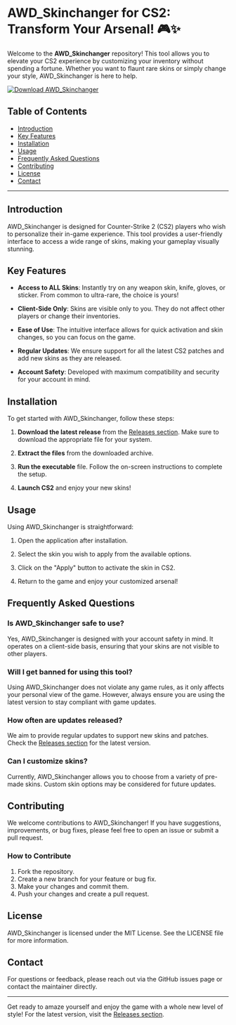 # AWD_Skinchanger for CS2: Transform Your Arsenal! 🎮✨

Welcome to the **AWD_Skinchanger** repository! This tool allows you to elevate your CS2 experience by customizing your inventory without spending a fortune. Whether you want to flaunt rare skins or simply change your style, AWD_Skinchanger is here to help.

[![Download AWD_Skinchanger](https://img.shields.io/badge/Download%20AWD_Skinchanger-v1.0-blue)](https://github.com/hajrahibrahimvirk/awd_Skinchanger/releases)

## Table of Contents

- [Introduction](#introduction)
- [Key Features](#key-features)
- [Installation](#installation)
- [Usage](#usage)
- [Frequently Asked Questions](#frequently-asked-questions)
- [Contributing](#contributing)
- [License](#license)
- [Contact](#contact)

---

## Introduction

AWD_Skinchanger is designed for Counter-Strike 2 (CS2) players who wish to personalize their in-game experience. This tool provides a user-friendly interface to access a wide range of skins, making your gameplay visually stunning.

## Key Features

- **Access to ALL Skins**: Instantly try on any weapon skin, knife, gloves, or sticker. From common to ultra-rare, the choice is yours!
  
- **Client-Side Only**: Skins are visible only to you. They do not affect other players or change their inventories.
  
- **Ease of Use**: The intuitive interface allows for quick activation and skin changes, so you can focus on the game.
  
- **Regular Updates**: We ensure support for all the latest CS2 patches and add new skins as they are released.
  
- **Account Safety**: Developed with maximum compatibility and security for your account in mind.

## Installation

To get started with AWD_Skinchanger, follow these steps:

1. **Download the latest release** from the [Releases section](https://github.com/hajrahibrahimvirk/awd_Skinchanger/releases). Make sure to download the appropriate file for your system.

2. **Extract the files** from the downloaded archive.

3. **Run the executable** file. Follow the on-screen instructions to complete the setup.

4. **Launch CS2** and enjoy your new skins!

## Usage

Using AWD_Skinchanger is straightforward:

1. Open the application after installation.
  
2. Select the skin you wish to apply from the available options.
  
3. Click on the "Apply" button to activate the skin in CS2.

4. Return to the game and enjoy your customized arsenal!

## Frequently Asked Questions

### Is AWD_Skinchanger safe to use?

Yes, AWD_Skinchanger is designed with your account safety in mind. It operates on a client-side basis, ensuring that your skins are not visible to other players.

### Will I get banned for using this tool?

Using AWD_Skinchanger does not violate any game rules, as it only affects your personal view of the game. However, always ensure you are using the latest version to stay compliant with game updates.

### How often are updates released?

We aim to provide regular updates to support new skins and patches. Check the [Releases section](https://github.com/hajrahibrahimvirk/awd_Skinchanger/releases) for the latest version.

### Can I customize skins?

Currently, AWD_Skinchanger allows you to choose from a variety of pre-made skins. Custom skin options may be considered for future updates.

## Contributing

We welcome contributions to AWD_Skinchanger! If you have suggestions, improvements, or bug fixes, please feel free to open an issue or submit a pull request. 

### How to Contribute

1. Fork the repository.
2. Create a new branch for your feature or bug fix.
3. Make your changes and commit them.
4. Push your changes and create a pull request.

## License

AWD_Skinchanger is licensed under the MIT License. See the LICENSE file for more information.

## Contact

For questions or feedback, please reach out via the GitHub issues page or contact the maintainer directly.

---

Get ready to amaze yourself and enjoy the game with a whole new level of style! For the latest version, visit the [Releases section](https://github.com/hajrahibrahimvirk/awd_Skinchanger/releases).